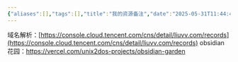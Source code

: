 ```yaml
---
{"aliases":[],"tags":[],"title":"我的资源备注","date":"2025-05-31T11:44:42Z","date_modify":"2025-05-31T11:45:20Z","dg-publish":true,"permalink":"/100_Inbox/我的资源备注/","dgPassFrontmatter":true,"noteIcon":""}
---
```


域名解析：[https://console.cloud.tencent.com/cns/detail/liuvv.com/records](https://console.cloud.tencent.com/cns/detail/liuvv.com/records)
obsidian 花园：https://vercel.com/unix2dos-projects/obsidian-garden
